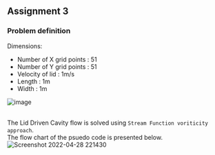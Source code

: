 ## Assignment 3
### Problem definition 
Dimensions:
* Number of X grid points : 51
* Number of Y grid points : 51
* Velocity of lid : 1m/s
* Length : 1m
* Width : 1m

![image](https://user-images.githubusercontent.com/98683842/165802083-5769daba-f1e6-4ef9-8af1-fd91539df8ab.png)

<br/> The Lid Driven Cavity flow is solved using `Stream Function voriticity approach`.
<br/> The flow chart of the psuedo code is presented below.
<br/> 
![Screenshot 2022-04-28 221430](https://user-images.githubusercontent.com/98683842/165803010-73a51714-fefa-47f7-9588-82891402ca49.jpg)
